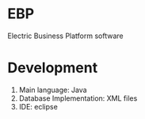 # EBP
Electric Business Platform software

# Development 
1. Main language: Java
2. Database Implementation: XML files
3. IDE: eclipse

